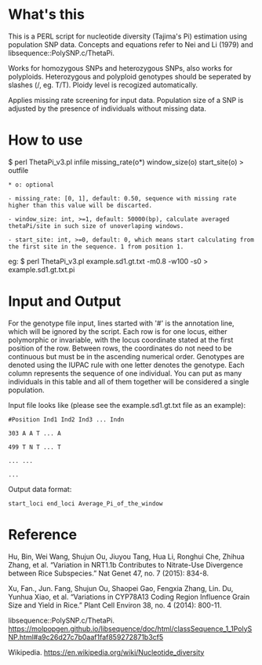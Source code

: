 # What's this
This is a PERL script for nucleotide diversity (Tajima's Pi) estimation using population SNP data. Concepts and equations refer to Nei and Li (1979) and libsequence::PolySNP.c/ThetaPi.

Works for homozygous SNPs and heterozygous SNPs, also works for polyploids. Heterozygous and polyploid genotypes should be seperated by slashes (/, eg. T/T). Ploidy level is recogized automatically.

Applies missing rate screening for input data. Population size of a SNP is adjusted by the presence of individuals without missing data.

# How to use
$ perl ThetaPi_v3.pl infile missing_rate(o*) window_size(o) start_site(o) > outfile

	* o: optional

	- missing_rate: [0, 1], default: 0.50, sequence with missing rate higher than this value will be discarted.

	- window_size: int, >=1, default: 50000(bp), calculate averaged thetaPi/site in such size of unoverlaping windows.

	- start_site: int, >=0, default: 0, which means start calculating from the first site in the sequence. 1 from position 1.

eg: $ perl ThetaPi_v3.pl example.sd1.gt.txt -m0.8 -w100 -s0 > example.sd1.gt.txt.pi

# Input and Output
For the genotype file input, lines started with '#' is the annotation line, which will be ignored by the script. Each row is for one locus, either polymorphic or invariable, with the locus coordinate stated at the first position of the row. Between rows, the coordinates do not need to be continuous but must be in the ascending numerical order. Genotypes are denoted using the IUPAC rule with one letter denotes the genotype. Each column represents the sequence of one individual. You can put as many individuals in this table and all of them together will be considered a single population.

Input file looks like (please see the example.sd1.gt.txt file as an example):

	#Position Ind1 Ind2 Ind3 ... Indn

	303 A A T ... A

	499 T N T ... T

	... ...

	...

Output data format: 

	start_loci end_loci Average_Pi_of_the_window

# Reference
Hu, Bin, Wei Wang, Shujun Ou, Jiuyou Tang, Hua Li, Ronghui Che, Zhihua Zhang, et al. “Variation in NRT1.1b Contributes to Nitrate-Use Divergence between Rice Subspecies.” Nat Genet 47, no. 7 (2015): 834-8.

Xu, Fan., Jun. Fang, Shujun Ou, Shaopei Gao, Fengxia Zhang, Lin. Du, Yunhua Xiao, et al. “Variations in CYP78A13 Coding Region Influence Grain Size and Yield in Rice.” Plant Cell Environ 38, no. 4 (2014): 800-11.

libsequence::PolySNP.c/ThetaPi. https://molpopgen.github.io/libsequence/doc/html/classSequence_1_1PolySNP.html#a9c26d27c7b0aaf1faf859272871b3cf5

Wikipedia. https://en.wikipedia.org/wiki/Nucleotide_diversity

